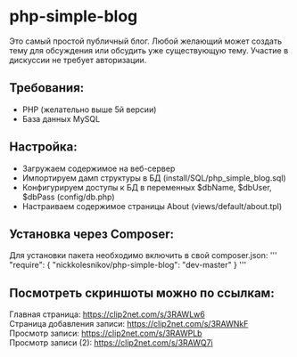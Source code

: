 # php-simple-blog
Это самый простой публичный блог. Любой желающий может создать тему для обсуждения или обсудить уже существующую тему.
Участие в дискуссии не требует авторизации.

## Требования:
- PHP (желательно выше 5й версии)
- База данных MySQL

## Настройка:
- Загружаем содержимое на веб-сервер
- Импортируем дамп структуры в БД (install/SQL/php_simple_blog.sql)
- Конфигурируем доступы к БД в переменных $dbName, $dbUser, $dbPass (config/db.php)
- Настраиваем содержимое страницы About (views/default/about.tpl)

## Установка через Composer:
Для установки пакета необходимо включить в свой composer.json: 
'''
"require": {
  "nickkolesnikov/php-simple-blog": "dev-master"
}
'''

## Посмотреть скриншоты можно по ссылкам:
Главная страница: <https://clip2net.com/s/3RAWLw6><br>
Страница добавления записи: <https://clip2net.com/s/3RAWNkF><br>
Просмотр записи: <https://clip2net.com/s/3RAWPLb><br>
Просмотр записи (2): <https://clip2net.com/s/3RAWQ7i><br>